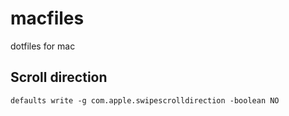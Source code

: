# macfiles

dotfiles for mac

## Scroll direction

```
defaults write -g com.apple.swipescrolldirection -boolean NO
```
